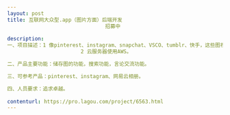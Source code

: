 ```yaml
---                
layout: post       
title: 互联网大众型.app（图片方面）后端开发
                                招募中
           
description: 
一、项目描述：1 像pinterest、instagram、snapchat、VSCO、tumblr、快手，这些图视应用一样从0到1的产品。
                        2 云服务器使用AWS。

二、产品主要功能：储存图的功能，搜索功能，言论交流功能。

三、可参考产品：pinterest、instagram、网易云相册。

四、人员要求：追求卓越。
     
contenturl: https://pro.lagou.com/project/6563.html      
---                 
```

